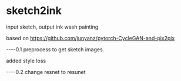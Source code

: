 # sketch2ink
input sketch, output ink wash painting

based on https://github.com/junyanz/pytorch-CycleGAN-and-pix2pix

----0.1
preprocess to get sketch images.

added style loss 

----0.2
change resnet to resunet
